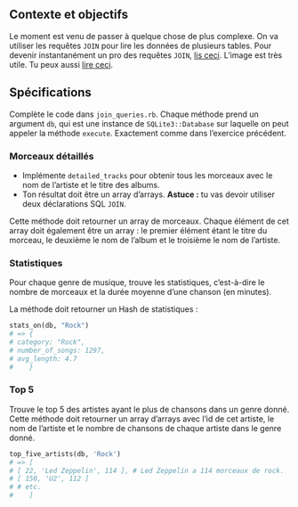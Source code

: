 ## Contexte et objectifs

Le moment est venu de passer à quelque chose de plus complexe. On va
utiliser les requêtes `JOIN` pour lire les données de plusieurs tables.
Pour devenir instantanément un pro des requêtes `JOIN`, [lis
ceci](http://stackoverflow.com/questions/17946221/sql-join-and-different-types-of-joins).
L’image est très utile. Tu peux aussi [lire
ceci](http://sql.sh/cours/jointures).

## Spécifications

Complète le code dans `join_queries.rb`. Chaque méthode prend un
argument `db`, qui est une instance de `SQLite3::Database` sur laquelle
on peut appeler la méthode `execute`. Exactement comme dans l’exercice
précédent.

### Morceaux détaillés

-   Implémente `detailed_tracks` pour obtenir tous les morceaux avec le
    nom de l’artiste et le titre des albums.
-   Ton résultat doit être un array d’arrays. **Astuce :** tu vas devoir
    utiliser deux déclarations SQL `JOIN`.

Cette méthode doit retourner un array de morceaux. Chaque élément de cet
array doit également être un array : le premier élément étant le titre
du morceau, le deuxième le nom de l’album et le troisième le nom de
l’artiste.

### Statistiques

Pour chaque genre de musique, trouve les statistiques, c’est-à-dire le
nombre de morceaux et la durée moyenne d’une chanson (en minutes).

La méthode doit retourner un Hash de statistiques :

```ruby
stats_on(db, "Rock")
# => {
# category: "Rock",
# number_of_songs: 1297,
# avg_length: 4.7
#    }
```

### Top 5

Trouve le top 5 des artistes ayant le plus de chansons dans un genre
donné. Cette méthode doit retourner un array d’arrays avec l’id de cet
artiste, le nom de l’artiste et le nombre de chansons de chaque artiste
dans le genre donné.

```ruby
top_five_artists(db, 'Rock')
# => [
# [ 22, 'Led Zeppelin', 114 ], # Led Zeppelin a 114 morceaux de rock.
# [ 150, 'U2', 112 ]
# # etc.
#    ]
```
